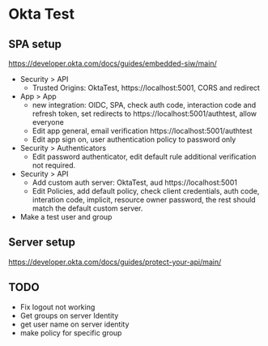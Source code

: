 # Okta Test

## SPA setup

https://developer.okta.com/docs/guides/embedded-siw/main/

* Security > API
  * Trusted Origins: OktaTest, https://localhost:5001, CORS and redirect
* App > App
  * new integration: OIDC, SPA, check auth code, interaction code and refresh token, set redirects to https://localhost:5001/authtest, allow everyone
  * Edit app general, email verification https://localhost:5001/authtest
  * Edit app sign on, user authentication policy to password only
* Security > Authenticators
  * Edit password authenticator, edit default rule additional verification not required.
* Security > API
  * Add custom auth server: OktaTest, aud https://localhost:5001
  * Edit Policies, add default policy, check client credentials, auth code, interation code, implicit, resource owner password, the rest should match the default custom server.
* Make a test user and group

## Server setup

https://developer.okta.com/docs/guides/protect-your-api/main/


## TODO

* Fix logout not working
* Get groups on server Identity
* get user name on server identity
* make policy for specific group
